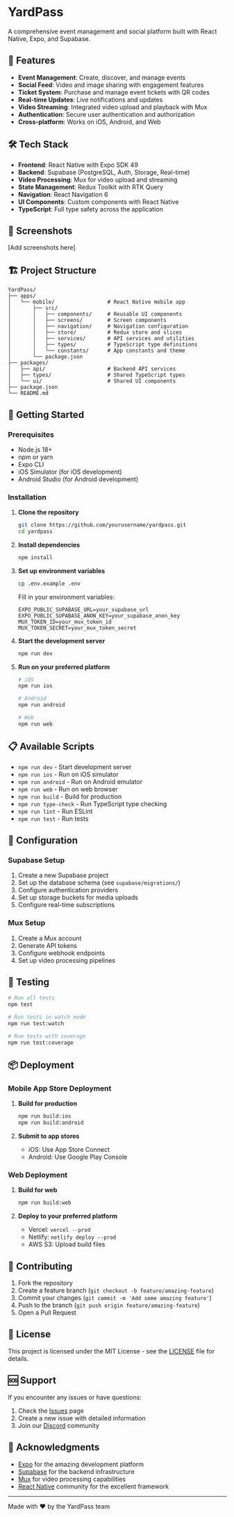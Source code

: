 # YardPass

A comprehensive event management and social platform built with React Native, Expo, and Supabase.

## 🚀 Features

- **Event Management**: Create, discover, and manage events
- **Social Feed**: Video and image sharing with engagement features
- **Ticket System**: Purchase and manage event tickets with QR codes
- **Real-time Updates**: Live notifications and updates
- **Video Streaming**: Integrated video upload and playback with Mux
- **Authentication**: Secure user authentication and authorization
- **Cross-platform**: Works on iOS, Android, and Web

## 🛠 Tech Stack

- **Frontend**: React Native with Expo SDK 49
- **Backend**: Supabase (PostgreSQL, Auth, Storage, Real-time)
- **Video Processing**: Mux for video upload and streaming
- **State Management**: Redux Toolkit with RTK Query
- **Navigation**: React Navigation 6
- **UI Components**: Custom components with React Native
- **TypeScript**: Full type safety across the application

## 📱 Screenshots

[Add screenshots here]

## 🏗 Project Structure

```
YardPass/
├── apps/
│   └── mobile/                 # React Native mobile app
│       ├── src/
│       │   ├── components/     # Reusable UI components
│       │   ├── screens/        # Screen components
│       │   ├── navigation/     # Navigation configuration
│       │   ├── store/          # Redux store and slices
│       │   ├── services/       # API services and utilities
│       │   ├── types/          # TypeScript type definitions
│       │   └── constants/      # App constants and theme
│       └── package.json
├── packages/
│   ├── api/                    # Backend API services
│   ├── types/                  # Shared TypeScript types
│   └── ui/                     # Shared UI components
├── package.json
└── README.md
```

## 🚀 Getting Started

### Prerequisites

- Node.js 18+ 
- npm or yarn
- Expo CLI
- iOS Simulator (for iOS development)
- Android Studio (for Android development)

### Installation

1. **Clone the repository**
   ```bash
   git clone https://github.com/yourusername/yardpass.git
   cd yardpass
   ```

2. **Install dependencies**
   ```bash
   npm install
   ```

3. **Set up environment variables**
   ```bash
   cp .env.example .env
   ```
   
   Fill in your environment variables:
   ```
   EXPO_PUBLIC_SUPABASE_URL=your_supabase_url
   EXPO_PUBLIC_SUPABASE_ANON_KEY=your_supabase_anon_key
   MUX_TOKEN_ID=your_mux_token_id
   MUX_TOKEN_SECRET=your_mux_token_secret
   ```

4. **Start the development server**
   ```bash
   npm run dev
   ```

5. **Run on your preferred platform**
   ```bash
   # iOS
   npm run ios
   
   # Android
   npm run android
   
   # Web
   npm run web
   ```

## 📋 Available Scripts

- `npm run dev` - Start development server
- `npm run ios` - Run on iOS simulator
- `npm run android` - Run on Android emulator
- `npm run web` - Run on web browser
- `npm run build` - Build for production
- `npm run type-check` - Run TypeScript type checking
- `npm run lint` - Run ESLint
- `npm run test` - Run tests

## 🔧 Configuration

### Supabase Setup

1. Create a new Supabase project
2. Set up the database schema (see `supabase/migrations/`)
3. Configure authentication providers
4. Set up storage buckets for media uploads
5. Configure real-time subscriptions

### Mux Setup

1. Create a Mux account
2. Generate API tokens
3. Configure webhook endpoints
4. Set up video processing pipelines

## 🧪 Testing

```bash
# Run all tests
npm test

# Run tests in watch mode
npm run test:watch

# Run tests with coverage
npm run test:coverage
```

## 📦 Deployment

### Mobile App Store Deployment

1. **Build for production**
   ```bash
   npm run build:ios
   npm run build:android
   ```

2. **Submit to app stores**
   - iOS: Use App Store Connect
   - Android: Use Google Play Console

### Web Deployment

1. **Build for web**
   ```bash
   npm run build:web
   ```

2. **Deploy to your preferred platform**
   - Vercel: `vercel --prod`
   - Netlify: `netlify deploy --prod`
   - AWS S3: Upload build files

## 🤝 Contributing

1. Fork the repository
2. Create a feature branch (`git checkout -b feature/amazing-feature`)
3. Commit your changes (`git commit -m 'Add some amazing feature'`)
4. Push to the branch (`git push origin feature/amazing-feature`)
5. Open a Pull Request

## 📄 License

This project is licensed under the MIT License - see the [LICENSE](LICENSE) file for details.

## 🆘 Support

If you encounter any issues or have questions:

1. Check the [Issues](https://github.com/yourusername/yardpass/issues) page
2. Create a new issue with detailed information
3. Join our [Discord](https://discord.gg/yardpass) community

## 🙏 Acknowledgments

- [Expo](https://expo.dev/) for the amazing development platform
- [Supabase](https://supabase.com/) for the backend infrastructure
- [Mux](https://mux.com/) for video processing capabilities
- [React Native](https://reactnative.dev/) community for the excellent framework

---

Made with ❤️ by the YardPass team
